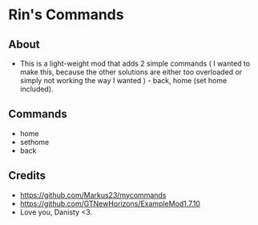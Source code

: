 # Rin's Commands

## About
  * This is a light-weight mod that adds 2 simple commands ( I wanted to make this, because the other solutions are either too overloaded or simply not working the way I wanted ) - back, home (set home included).

## Commands
  * home
  * sethome
  * back

## Credits
  * https://github.com/Markus23/mycommands
  * https://github.com/GTNewHorizons/ExampleMod1.7.10
  * Love you, Danisty <3.
